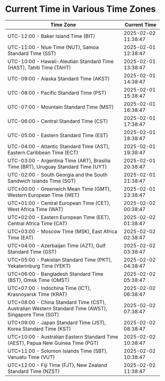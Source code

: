 # Current Time in Various Time Zones

| Time Zone | Current Time |
|-----------|--------------|
| UTC-12:00 - Baker Island Time (BIT) | 2025-02-02 11:38:47 |
| UTC-11:00 - Niue Time (NUT), Samoa Standard Time (SST) | 2025-02-01 12:38:47 |
| UTC-10:00 - Hawaii-Aleutian Standard Time (HAST), Tahiti Time (TAHT) | 2025-02-01 13:38:47 |
| UTC-09:00 - Alaska Standard Time (AKST) | 2025-02-01 14:38:47 |
| UTC-08:00 - Pacific Standard Time (PST) | 2025-02-01 15:38:47 |
| UTC-07:00 - Mountain Standard Time (MST) | 2025-02-01 16:38:47 |
| UTC-06:00 - Central Standard Time (CST) | 2025-02-01 17:38:47 |
| UTC-05:00 - Eastern Standard Time (EST) | 2025-02-01 18:38:47 |
| UTC-04:00 - Atlantic Standard Time (AST), Eastern Caribbean Time (ECT) | 2025-02-01 19:38:47 |
| UTC-03:00 - Argentina Time (ART), Brasília Time (BRT), Uruguay Standard Time (UYT) | 2025-02-01 20:38:47 |
| UTC-02:00 - South Georgia and the South Sandwich Islands Time (SGT) | 2025-02-01 21:38:47 |
| UTC±00:00 - Greenwich Mean Time (GMT), Western European Time (WET) | 2025-02-01 23:38:47 |
| UTC+01:00 - Central European Time (CET), West Africa Time (WAT) | 2025-02-02 00:38:47 |
| UTC+02:00 - Eastern European Time (EET), Central Africa Time (CAT) | 2025-02-02 01:38:47 |
| UTC+03:00 - Moscow Time (MSK), East Africa Time (EAT) | 2025-02-02 02:38:47 |
| UTC+04:00 - Azerbaijan Time (AZT), Gulf Standard Time (GST) | 2025-02-02 03:38:47 |
| UTC+05:00 - Pakistan Standard Time (PKT), Yekaterinburg Time (YEKT) | 2025-02-02 04:38:47 |
| UTC+06:00 - Bangladesh Standard Time (BST), Omsk Time (OMST) | 2025-02-02 05:38:47 |
| UTC+07:00 - Indochina Time (ICT), Krasnoyarsk Time (KRAT) | 2025-02-02 06:38:47 |
| UTC+08:00 - China Standard Time (CST), Australian Western Standard Time (AWST), Singapore Time (SGT) | 2025-02-02 07:38:47 |
| UTC+09:00 - Japan Standard Time (JST), Korea Standard Time (KST) | 2025-02-02 08:38:47 |
| UTC+10:00 - Australian Eastern Standard Time (AEST), Papua New Guinea Time (PGT) | 2025-02-02 10:38:47 |
| UTC+11:00 - Solomon Islands Time (SBT), Vanuatu Time (VUT) | 2025-02-02 10:38:47 |
| UTC+12:00 - Fiji Time (FJT), New Zealand Standard Time (NZST) | 2025-02-02 11:38:47 |
